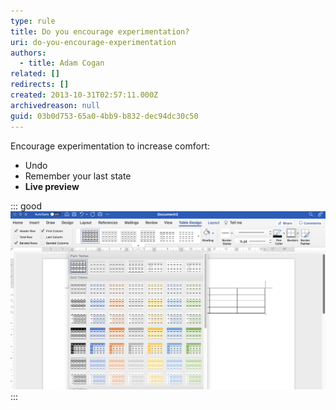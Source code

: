 ```yaml
---
type: rule
title: Do you encourage experimentation?
uri: do-you-encourage-experimentation
authors:
  - title: Adam Cogan
related: []
redirects: []
created: 2013-10-31T02:57:11.000Z
archivedreason: null
guid: 03b0d753-65a0-4bb9-b832-dec94dc30c50
---
```

Encourage experimentation to increase comfort:

* Undo
* Remember your last state
* **Live preview**

<!--endintro-->

::: good\
![Figure: Good example - Micorosoft Word uses Live Preview to show what styles look like  ](word-tabledesign.png)\
:::